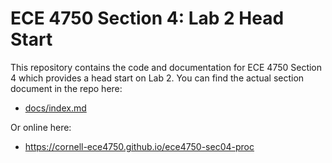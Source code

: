 
ECE 4750 Section 4: Lab 2 Head Start
==========================================================================

This repository contains the code and documentation for ECE 4750 Section
4 which provides a head start on Lab 2. You can find the actual section
document in the repo here:

 - [docs/index.md](docs/index.md)

Or online here:

 - https://cornell-ece4750.github.io/ece4750-sec04-proc
